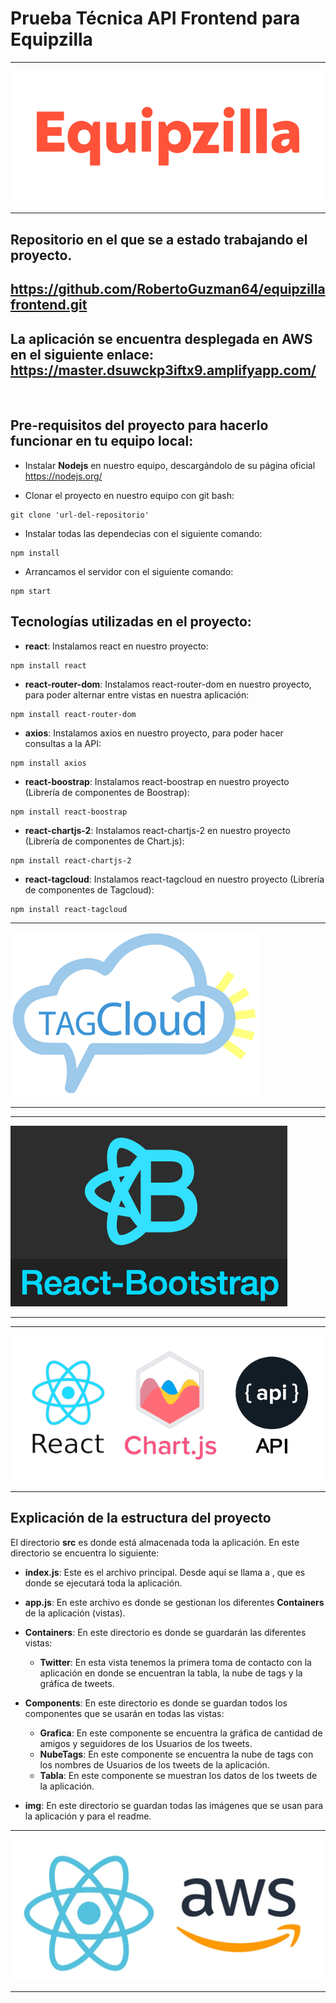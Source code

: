 # Prueba Técnica API Frontend para Equipzilla
***
![Equipzilla](./img/logo-equizilla.png)
***
## Repositorio en el que se a estado trabajando el proyecto. 
## https://github.com/RobertoGuzman64/equipzillafrontend.git

## La aplicación se encuentra desplegada en AWS en el siguiente enlace: [https://master.dsuwckp3iftx9.amplifyapp.com/ ](https://master.d1tynjpf3j12n1.amplifyapp.com/)
<br>

## Pre-requisitos del proyecto para hacerlo funcionar en tu equipo local:

* Instalar **Nodejs** en nuestro equipo, descargándolo de su página oficial
https://nodejs.org/

* Clonar el proyecto en nuestro equipo con git bash:
```
git clone 'url-del-repositorio'
```

* Instalar todas las dependecias con el siguiente comando:
```
npm install
```

* Arrancamos el servidor con el siguiente comando:
```
npm start
```

## Tecnologías utilizadas en el proyecto:

* **react**: Instalamos react en nuestro proyecto:
```
npm install react
```
* **react-router-dom**: Instalamos react-router-dom en nuestro proyecto, para poder alternar entre vistas en nuestra aplicación:
```
npm install react-router-dom
```
* **axios**: Instalamos axios en nuestro proyecto, para poder hacer consultas a la API:
```
npm install axios
```
* **react-boostrap**: Instalamos react-boostrap en nuestro proyecto (Librería de componentes de Boostrap):
```
npm install react-boostrap
```
* **react-chartjs-2**: Instalamos react-chartjs-2 en nuestro proyecto (Librería de componentes de Chart.js):
```
npm install react-chartjs-2
```
* **react-tagcloud**: Instalamos react-tagcloud en nuestro proyecto (Librería de componentes de Tagcloud):
```
npm install react-tagcloud
```
***
![React-TagCloud](./img/reacttagcloud.png)
***
***
![React-Boostrap](./img/reactboostrap.png)
***
***
![React-Chart.js](./img/reactchart.png)
***

## Explicación de la estructura del proyecto

El directorio **src** es donde está almacenada toda la aplicación. En este directorio se encuentra lo siguiente:

* **index.js**: Este es el archivo principal. Desde aquí se llama a **<App/>**, que es donde se ejecutará toda la aplicación.

* **app.js**: En este archivo es donde se gestionan los diferentes **Containers** de la aplicación (vistas).

* **Containers**: En este directorio es donde se guardarán las diferentes vistas:
    * **Twitter**: En esta vista tenemos la primera toma de contacto con la aplicación en donde se encuentran la tabla, la nube de tags y la gráfica de tweets.
* **Components**: En este directorio es donde se guardan todos los componentes que se usarán en todas las vistas:
    * **Grafica**: En este componente se encuentra la gráfica de cantidad de amigos y seguidores de los Usuarios de los tweets.
    * **NubeTags**: En este componente se encuentra la nube de tags con los nombres de Usuarios de los tweets de la aplicación.
    * **Tabla**: En este componente se muestran los datos de los tweets de la aplicación.
* **img**: En este directorio se guardan todas las imágenes que se usan para la aplicación y para el readme.
***
![React AWS](./img/reactAWS.png)
***